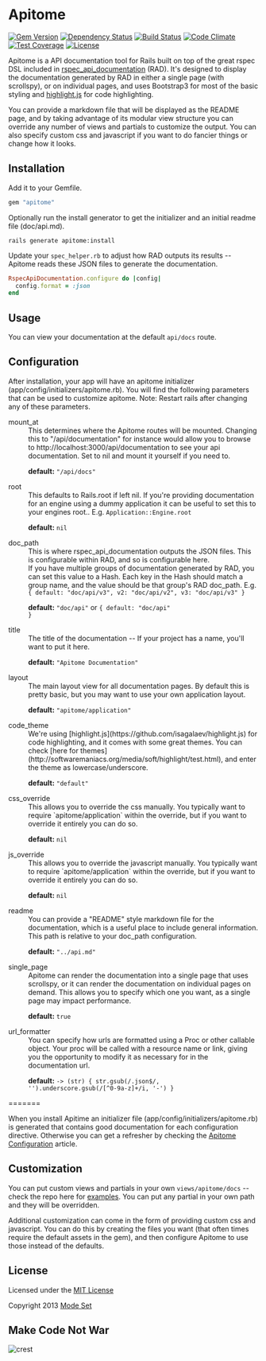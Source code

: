 Apitome
=======

[![Gem Version](https://img.shields.io/gem/v/apitome.svg)](https://rubygems.org/gems/apitome)
[![Dependency Status](https://gemnasium.com/modeset/apitome.svg)](https://gemnasium.com/modeset/apitome)
[![Build Status](https://img.shields.io/travis/modeset/apitome.svg)](https://travis-ci.org/modeset/apitome)
[![Code Climate](https://img.shields.io/codeclimate/github/modeset/apitome.svg)](https://codeclimate.com/github/modeset/apitome)
[![Test Coverage](https://codeclimate.com/github/modeset/apitome/badges/coverage.svg)](https://codeclimate.com/github/modeset/apitome)
[![License](http://img.shields.io/badge/license-MIT-brightgreen.svg)](http://opensource.org/licenses/MIT)

Apitome is a API documentation tool for Rails built on top of the great rspec DSL included in
[rspec_api_documentation](https://github.com/zipmark/rspec_api_documentation) (RAD). It's designed to display the
documentation generated by RAD in either a single page (with scrollspy), or on individual pages, and uses Bootstrap3 for
most of the basic styling and [highlight.js](https://github.com/isagalaev/highlight.js) for code highlighting.

You can provide a markdown file that will be displayed as the README page, and by taking advantage of its modular view
structure you can override any number of views and partials to customize the output. You can also specify custom css and
javascript if you want to do fancier things or change how it looks.


## Installation

Add it to your Gemfile.

```ruby
gem "apitome"
```

Optionally run the install generator to get the initializer and an initial readme file (doc/api.md).

```
rails generate apitome:install
```

Update your `spec_helper.rb` to adjust how RAD outputs its results -- Apitome reads these JSON files to generate the
documentation.

```ruby
RspecApiDocumentation.configure do |config|
  config.format = :json
end
```


## Usage

You can view your documentation at the default `api/docs` route.


## Configuration

After installation, your app will have an apitome initializer (app/config/initializers/apitome.rb). You will find the following parameters that can be used to customize apitome. Note: Restart rails after changing any of these parameters.

<dl>

<dt> mount_at </dt><dd>
  This determines where the Apitome routes will be mounted. Changing this to "/api/documentation" for instance would allow you to browse to http://localhost:3000/api/documentation to see your api documentation. Set to nil and mount it yourself if you need to.<br/>

  <b>default:</b> <code>"/api/docs"</code>
</dd>

<dt> root </dt><dd>
  This defaults to Rails.root if left nil. If you're providing documentation for an engine using a dummy application it can be useful to set this to your engines root.. E.g. <code>Application::Engine.root</code><br/>

  <b>default:</b> <code>nil</code>
</dd>

<dt> doc_path </dt><dd>
  This is where rspec_api_documentation outputs the JSON files. This is configurable within RAD, and so is configurable here.<br/>
  If you have multiple groups of documentation generated by RAD, you can set this value to a Hash. Each key in the Hash should match a group name, and the value should be that group's RAD doc_path. E.g. <code>{ default: "doc/api/v3", v2: "doc/api/v2", v3: "doc/api/v3" }</code><br>

  <b>default:</b> <code>"doc/api"</code> or <code>{ default: "doc/api" }</code>
</dd>

<dt> title </dt><dd>
  The title of the documentation -- If your project has a name, you'll want to put it here.<br/>

  <b>default:</b> <code>"Apitome Documentation"</code>
</dd>

<dt> layout </dt><dd>
  The main layout view for all documentation pages. By default this is pretty basic, but you may want to use your own application layout.<br/>

  <b>default:</b> <code>"apitome/application"</code>
</dd>

<dt> code_theme </dt><dd>
  We're using [highlight.js](https://github.com/isagalaev/highlight.js) for code highlighting, and it comes with some great themes. You can check [here for themes](http://softwaremaniacs.org/media/soft/highlight/test.html), and enter the theme as lowercase/underscore.<br/>

  <b>default:</b> <code>"default"</code>
</dd>

<dt> css_override </dt><dd>
  This allows you to override the css manually. You typically want to require `apitome/application` within the override, but if you want to override it entirely you can do so.<br/>

  <b>default:</b> <code>nil</code>
</dd>

<dt> js_override </dt><dd>
  This allows you to override the javascript manually. You typically want to require `apitome/application` within the override, but if you want to override it entirely you can do so.<br/>

  <b>default:</b> <code>nil</code>
</dd>

<dt> readme </dt><dd>
  You can provide a "README" style markdown file for the documentation, which is a useful place to include general information. This path is relative to your doc_path configuration.<br/>

  <b>default:</b> <code>"../api.md"</code>
</dd>

<dt> single_page </dt><dd>
  Apitome can render the documentation into a single page that uses scrollspy, or it can render the documentation on individual pages on demand. This allows you to specify which one you want, as a single page may impact performance.<br/>

  <b>default:</b> <code>true</code>

<dt> url_formatter </dt><dd>
  You can specify how urls are formatted using a Proc or other callable object.  Your proc will be called with a resource name or link, giving you the opportunity to modify it as necessary for in the documentation url.<br/>

  <b>default:</b> <code>-> (str) { str.gsub(/\.json$/, '').underscore.gsub(/[^0-9a-z]+/i, '-') }</code>
</dd>
=======

When you install Apitime an initializer file (app/config/initializers/apitome.rb) is generated that contains good
documentation for each configuration directive. Otherwise you can get a refresher by checking the
[Apitome Configuration](https://github.com/modeset/apitome/wiki/Apitome-Configuration) article.

## Customization

You can put custom views and partials in your own `views/apitome/docs` -- check the repo here for
[examples](https://github.com/modeset/apitome/tree/master/app/views/apitome/docs). You can put any partial in your own
path and they will be overridden.

Additional customization can come in the form of providing custom css and javascript. You can do this by creating the
files you want (that often times require the default assets in the gem), and then configure Apitome to use those instead
of the defaults.


## License

Licensed under the [MIT License](http://creativecommons.org/licenses/MIT/)

Copyright 2013 [Mode Set](https://github.com/modeset)


## Make Code Not War
![crest](https://secure.gravatar.com/avatar/aa8ea677b07f626479fd280049b0e19f?s=75)

